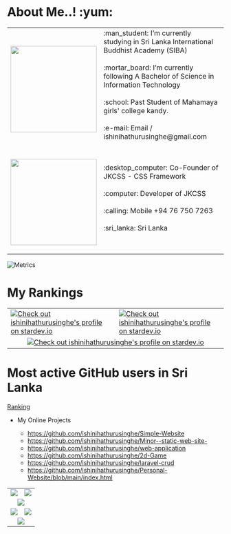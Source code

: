 <h1>About Me..! :yum: </h1>
 
<table border="0">
  <tr>
    <td><p><img src="https://avatars.githubusercontent.com/u/101358580?v=4" style="width:200px;"></p></td>
    <td>      
       :man_student: I’m currently studying in Sri Lanka International Buddhist Academy (SIBA) <br><br>
       :mortar_board: I’m currently following A Bachelor of Science in Information Technology <br><br>
       :school: Past Student of Mahamaya girls' college kandy. <br><br>
       :e-mail: Email / ishinihathurusinghe@gmail.com  <br><br>   
    </td>
  </tr>
  <tr>
    <td><p><img src="https://avatars.githubusercontent.com/u/111488170?s=200&v=4" style="width:200px;"></p></td>
    <td>      
       :desktop_computer: Co-Founder of JKCSS - CSS Framework <br><br>
       :computer: Developer of JKCSS <br><br>
       :calling: Mobile  +94 76 750 7263 <br><br>
       :sri_lanka: Sri Lanka  <br><br>        
    </td>

  </tr>
</table>

![Metrics](https://metrics.lecoq.io/ishinihathurusinghe?template=classic&base.indepth=true&base.hireable=true&repositories.forks=true&isocalendar=1&languages=1&lines=1&stars=1&followup=1&people=1&introduction=1&repositories=1&discussions=1&achievements=1&notable=1&activity=1&base=header%2C%20activity%2C%20community%2C%20repositories%2C%20metadata&base.indepth=true&base.hireable=true&repositories.batch=100&repositories.forks=true&repositories.affiliations=owner&isocalendar=false&isocalendar.duration=full-year&languages=false&languages.limit=8&languages.threshold=0%25&languages.other=false&languages.colors=github&languages.sections=most-used&languages.indepth=false&languages.analysis.timeout=15&languages.categories=markup%2C%20programming&languages.recent.categories=markup%2C%20programming&languages.recent.load=300&languages.recent.days=14&lines=false&lines.sections=base&lines.repositories.limit=4&lines.history.limit=1&stars=false&stars.limit=4&followup=false&followup.sections=repositories&followup.indepth=false&followup.archived=true&people=false&people.limit=24&people.identicons=false&people.identicons.hide=false&people.size=28&people.types=followers%2C%20following&people.shuffle=false&introduction=false&introduction.title=true&repositories=false&repositories.pinned=0&repositories.starred=0&repositories.random=0&repositories.order=featured%2C%20pinned%2C%20starred%2C%20random&discussions=false&discussions.categories=true&discussions.categories.limit=0&achievements=false&achievements.threshold=C&achievements.secrets=true&achievements.display=detailed&achievements.limit=0&notable=false&notable.from=organization&notable.repositories=false&notable.indepth=false&notable.types=commit&activity=false&activity.limit=5&activity.load=300&activity.days=14&activity.visibility=all&activity.timestamps=false&activity.filter=all&config.timezone=Asia%2FColombo&config.twemoji=true&config.octicon=true&config.display=large)

<h1>My Rankings</h1>

<table>
 <tr>
  <td>
   <a href="https://stardev.io/developers/ishinihathurusinghe"><img alt="Check out ishinihathurusinghe's profile on stardev.io" src="https://stardev.io/developers/ishinihathurusinghe/badge/languages/global.svg" /></a>
  </td>
  <td>
   <a href="https://stardev.io/developers/ishinihathurusinghe"><img alt="Check out ishinihathurusinghe's profile on stardev.io" src="https://stardev.io/developers/ishinihathurusinghe/badge/languages/country.svg" /></a>
  </td>
 </tr>
 <tr>
  <td colspan="2" align="center">
  <a href="https://stardev.io/developers/ishinihathurusinghe"><img alt="Check out ishinihathurusinghe's profile on stardev.io" src="https://stardev.io/developers/ishinihathurusinghe/badge/languages/locality.svg" /></a>
  </td>
 </tr>
</table>

<h1>Most active GitHub users in Sri Lanka</h1>

[Ranking](https://commits.top/sri_lanka_public.html)


- My Online Projects

  - https://github.com/ishinihathurusinghe/Simple-Website
  - https://github.com/ishinihathurusinghe/Minor--static-web-site-
  - https://github.com/ishinihathurusinghe/web-application
  - https://github.com/ishinihathurusinghe/2d-Game
  - https://github.com/ishinihathurusinghe/laravel-crud
  - https://github.com/ishinihathurusinghe/Personal-Website/blob/main/index.html
 

 
 

 
 
<table>
 <tr>
  <td>
   <img src="https://github-readme-stats.vercel.app/api?username=ishinihathurusinghe&&show_icons=true&title_color=ffffff&icon_color=bb2acf&text_color=daf7dc&bg_color=151515">
  </td>
  <td>
   <img src="https://github-readme-stats.vercel.app/api/top-langs/?username=ishinihathurusinghe&show_icons=true&theme=radical">
  </td>
 </tr>
 <tr>
  <td  colspan="2" align="center">
  <img src="https://github-profile-summary-cards.vercel.app/api/cards/profile-details?username=ishinihathurusinghe&theme=github_dark"/>
  </td>
 </tr>
 <tr>
  <td align="center">
  <img src="https://github-profile-summary-cards.vercel.app/api/cards/stats?username=ishinihathurusinghe&theme=github_dark"/>
  </td>
  <td align="center">
  <img src="https://github-profile-summary-cards.vercel.app/api/cards/productive-time?username=ishinihathurusinghe&theme=github_dark"/>
  </td>
 </tr>
 <tr>
  <td  colspan="2" align="center">
    <img src="https://github-readme-streak-stats.herokuapp.com/?user=ishinihathurusinghe&theme=blue-green">
  </td>
 </tr>
</table>
  
 






















